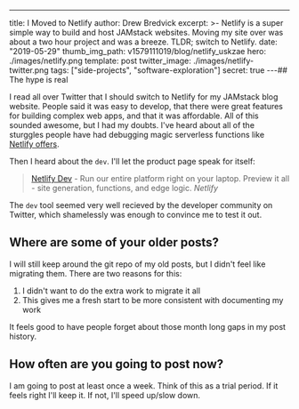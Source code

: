 ---
title: I Moved to Netlify
author: Drew Bredvick
excerpt: >-
  Netlify is a super simple way to build and host JAMstack websites. Moving my site over was about a two hour project and was a breeze. TLDR; switch to Netlify.
date: "2019-05-29"
thumb_img_path: v1579111019/blog/netlify_uskzae
hero: ./images/netlify.png
template: post
twitter_image: ./images/netlify-twitter.png
tags: ["side-projects", "software-exploration"]
secret: true
---## The hype is real

I read all over Twitter that I should switch to Netlify for my JAMstack blog website. People said it was easy to develop, that there were great features for building complex web apps, and that it was affordable. All of this sounded awesome, but I had my doubts. I've heard about all of the sturggles people have had debugging magic serverless functions like [Netlify offers](https://www.netlify.com/docs/functions/).

Then I heard about the `dev`. I'll let the product page speak for itself:

> [Netlify Dev](https://www.netlify.com/products/dev/) - Run our entire platform right on your laptop. Preview it all - site generation, functions, and edge logic. <cite>Netlify</cite>

The `dev` tool seemed very well recieved by the developer community on Twitter, which shamelessly was enough to convince me to test it out.

## Where are some of your older posts?

I will still keep around the git repo of my old posts, but I didn't feel like migrating them. There are two reasons for this:

1. I didn't want to do the extra work to migrate it all
2. This gives me a fresh start to be more consistent with documenting my work

It feels good to have people forget about those month long gaps in my post history.

## How often are you going to post now?

I am going to post at least once a week. Think of this as a trial period. If it feels right I'll keep it. If not, I'll speed up/slow down.
